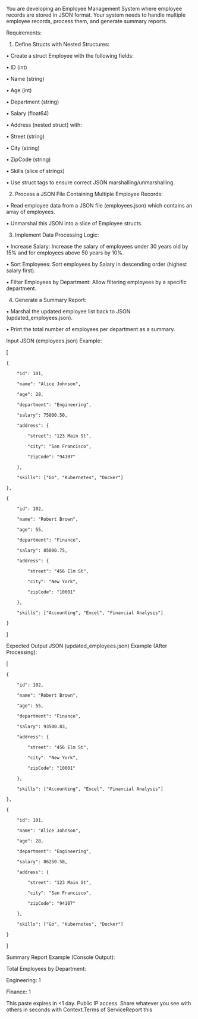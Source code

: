 








You are developing an Employee Management System where employee records are stored in JSON format. Your system needs to handle multiple employee records, process them, and generate summary reports.

Requirements:



1. Define Structs with Nested Structures:

• Create a struct Employee with the following fields:

• ID (int)

• Name (string)

• Age (int)

• Department (string)

• Salary (float64)

• Address (nested struct) with:

• Street (string)

• City (string)

• ZipCode (string)

• Skills (slice of strings)

• Use struct tags to ensure correct JSON marshalling/unmarshalling.



2. Process a JSON File Containing Multiple Employee Records:

• Read employee data from a JSON file (employees.json) which contains an array of employees.

• Unmarshal this JSON into a slice of Employee structs.



3. Implement Data Processing Logic:

• Increase Salary: Increase the salary of employees under 30 years old by 15% and for employees above 50 years by 10%.

• Sort Employees: Sort employees by Salary in descending order (highest salary first).

• Filter Employees by Department: Allow filtering employees by a specific department.



4. Generate a Summary Report:

• Marshal the updated employee list back to JSON (updated_employees.json).

• Print the total number of employees per department as a summary.

Input JSON (employees.json) Example:

[

    {

        "id": 101,

        "name": "Alice Johnson",

        "age": 28,

        "department": "Engineering",

        "salary": 75000.50,

        "address": {

            "street": "123 Main St",

            "city": "San Francisco",

            "zipCode": "94107"

        },

        "skills": ["Go", "Kubernetes", "Docker"]

    },

    {

        "id": 102,

        "name": "Robert Brown",

        "age": 55,

        "department": "Finance",

        "salary": 85000.75,

        "address": {

            "street": "456 Elm St",

            "city": "New York",

            "zipCode": "10001"

        },

        "skills": ["Accounting", "Excel", "Financial Analysis"]

    }

]

Expected Output JSON (updated_employees.json) Example (After Processing):

[

    {

        "id": 102,

        "name": "Robert Brown",

        "age": 55,

        "department": "Finance",

        "salary": 93500.83,

        "address": {

            "street": "456 Elm St",

            "city": "New York",

            "zipCode": "10001"

        },

        "skills": ["Accounting", "Excel", "Financial Analysis"]

    },

    {

        "id": 101,

        "name": "Alice Johnson",

        "age": 28,

        "department": "Engineering",

        "salary": 86250.58,

        "address": {

            "street": "123 Main St",

            "city": "San Francisco",

            "zipCode": "94107"

        },

        "skills": ["Go", "Kubernetes", "Docker"]

    }

]

Summary Report Example (Console Output):

Total Employees by Department:

Engineering: 1

Finance: 1













This paste expires in <1 day. Public IP access. Share whatever you see with others in seconds with Context.Terms of ServiceReport this
